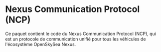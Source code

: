 # Nexus Communication Protocol (NCP)

Ce paquet contient le code du Nexus Communication Protocol (NCP), qui est un protocole de communication unifié pour tous les véhicules de l'écosystème OpenSkySea Nexus.
